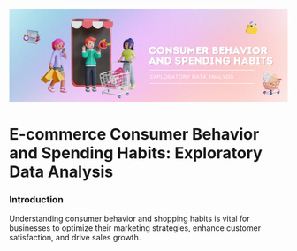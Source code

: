 ![alt text](https://github.com/hyaesm/e-commerce-shopping-habits-eda/blob/main/assets/consumer-behavior-eda-banner.png)

# E-commerce Consumer Behavior and Spending Habits: Exploratory Data Analysis

### Introduction

Understanding consumer behavior and shopping habits is vital for businesses to optimize their marketing strategies, enhance customer satisfaction, and drive sales growth.
